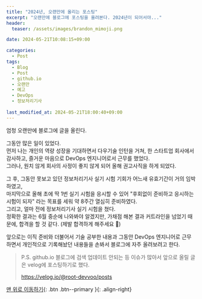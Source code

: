 ```yaml
---
title: "2024년, 오랜만에 올리는 포스팅"
excerpt: "오랜만에 블로그에 포스팅을 올려본다. 2024년이 되어서야..."
header:
  teaser: /assets/images/brandon_mimoji.png

date: 2024-05-21T10:08:15+09:00

categories:
  - Post
tags:
  - Blog
  - Post
  - github.io
  - 오랜만
  - 예고
  - DevOps
  - 정보처리기사
    
last_modified_at: 2024-05-21T18:00:40+09:00
---
```


엄청 오랜만에 블로그에 글을 올린다.

그동안 많은 일이 있었다.<br>먼저 나는 개인의 역량 성장을 기대하면서 다우기술 인턴을 거쳐, 한 스타트업 회사에서 감사하고, 즐거운 마음으로 DevOps 엔지니어로서 근무를 했었다.<br>그러나, 원치 않게 회사의 사정이 좋지 않게 되어 올해 권고사직을 하게 되었다.

그 후, 그동안 못보고 있던 정보처리기사 실기 시험 기회가 어느새 유효기간이 거의 임박하였고,<br>마지막으로 올해 초에 딱 1번 실기 시험을 응시할 수 있어 "후회없이 준비하고 응시하는 시험이 되자" 라는 목표를 세워 약 8주간 열심히 준비하였다.<br>그리고, 얼마 전에 정보처리기사 실기 시험을 쳤다.<br>정확한 결과는 6월 중순에 나와봐야 알겠지만, 가채점 해본 결과 커트라인을 넘었기 때문에, 합격을 할 것 같다. (제발 합격하게 해주세요 🙏)

앞으로는 이직 준비와 더불어서 기술 공부한 내용과 그동안 DevOps 엔지니어로 근무하면서 개인적으로 기록해놨던 내용들을 손봐서 블로그에 자주 올려보려고 한다.<br>

> P.S. github.io 블로그에 검색 업데이트 안되는 등 이슈가 많아서 앞으로 올릴 글은 velog에 포스팅하기로 했다.
>
> <https://velog.io/@root-devvoo/posts>

[맨 위로 이동하기](#){: .btn .btn--primary }{: .align-right}